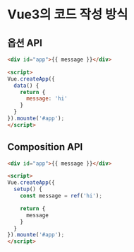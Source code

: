 # Vue3의 코드 작성 방식

## 옵션 API
```html
<div id="app">{{ message }}</div>

<script>
Vue.createApp({
  data() {
    return {
      message: 'hi'
    }
  }
}).mounte('#app');
</script>
```

## Composition API
```html
<div id="app">{{ message }}</div>

<script>
Vue.createApp({
  setup() {
    const message = ref('hi');

    return {
      message
    }
  }
}).mounte('#app');
</script>
```
